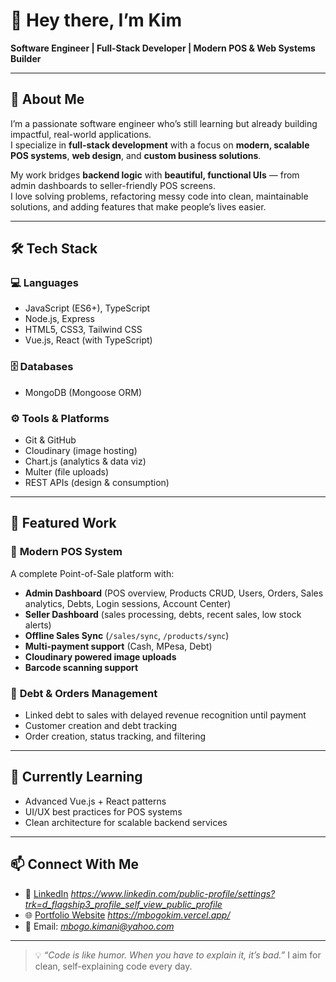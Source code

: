 # 👋 Hey there, I’m Kim

**Software Engineer | Full-Stack Developer | Modern POS & Web Systems Builder**

---

## 🚀 About Me
I’m a passionate software engineer who’s still learning  but already building impactful, real-world applications.  
I specialize in **full-stack development** with a focus on **modern, scalable POS systems**, **web design**, and **custom business solutions**.  

My work bridges **backend logic** with **beautiful, functional UIs** — from admin dashboards to seller-friendly POS screens.  
I love solving problems, refactoring messy code into clean, maintainable solutions, and adding features that make people’s lives easier.

---

## 🛠️ Tech Stack

### 💻 Languages
- JavaScript (ES6+), TypeScript
- Node.js, Express
- HTML5, CSS3, Tailwind CSS
- Vue.js, React (with TypeScript)

### 🗄️ Databases
- MongoDB (Mongoose ORM)

### ⚙️ Tools & Platforms
- Git & GitHub
- Cloudinary (image hosting)
- Chart.js (analytics & data viz)
- Multer (file uploads)
- REST APIs (design & consumption)

---

## 📌 Featured Work

### 🔹 **Modern POS System**
A complete Point-of-Sale platform with:
- **Admin Dashboard** (POS overview, Products CRUD, Users, Orders, Sales analytics, Debts, Login sessions, Account Center)
- **Seller Dashboard** (sales processing, debts, recent sales, low stock alerts)
- **Offline Sales Sync** (`/sales/sync`, `/products/sync`)
- **Multi-payment support** (Cash, MPesa, Debt)
- **Cloudinary powered image uploads**
- **Barcode scanning support**

### 🔹 **Debt & Orders Management**
- Linked debt to sales with delayed revenue recognition until payment  
- Customer creation and debt tracking
- Order creation, status tracking, and filtering

---

## 🌱 Currently Learning
- Advanced Vue.js + React patterns
- UI/UX best practices for POS systems
- Clean architecture for scalable backend services

---

## 📫 Connect With Me
- 💼 [LinkedIn](#) *https://www.linkedin.com/public-profile/settings?trk=d_flagship3_profile_self_view_public_profile*
- 🌐 [Portfolio Website](#) *https://mbogokim.vercel.app/*
- 📧 Email: *mbogo.kimani@yahoo.com*

---

> 💡 _“Code is like humor. When you have to explain it, it’s bad.”_ I aim for clean, self-explaining code every day.

